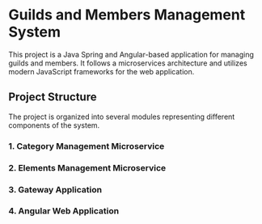# Guilds and Members Management System

This project is a Java Spring and Angular-based application for managing guilds and members. It follows a microservices architecture and utilizes modern JavaScript frameworks for the web application.

## Project Structure

The project is organized into several modules representing different components of the system.

### 1. Category Management Microservice
### 2. Elements Management Microservice
### 3. Gateway Application
### 4. Angular Web Application
